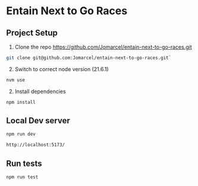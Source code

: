 # Entain Next to Go Races

## Project Setup

1. Clone the repo https://github.com/Jomarcel/entain-next-to-go-races.git

```sh
git clone git@github.com:Jomarcel/entain-next-to-go-races.git`
```

2. Switch to correct node version (21.6.1)

```sh
nvm use
```

2. Install dependencies

```sh
npm install
```

## Local Dev server

```sh
npm run dev
```

```sh
http://localhost:5173/
```

## Run tests

```sh
npm run test
```
